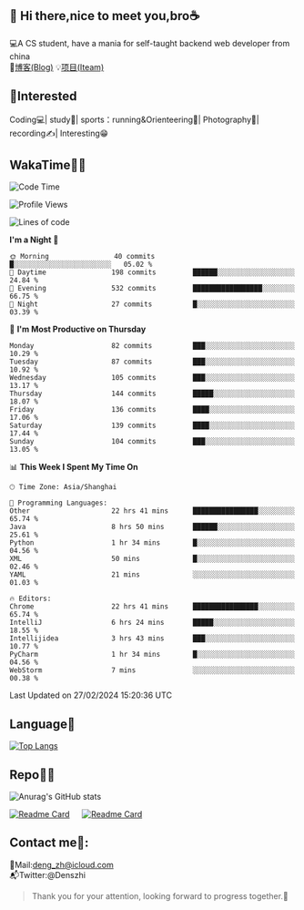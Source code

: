 👋 Hi there,nice to meet you,bro☕
---
💻A CS student, have a mania for self-taught backend web developer from china   
📌[博客(Blog)](https://github.com/HealUP/MyBlog)
💡[项目(Iteam)](https://healup.github.io/)

 <!-- waka-box start -->
 <!-- waka-box end -->
 
🧲**Interested**
--
Coding💻| study📖| sports：running&Orienteering🏃‍| Photography📸| recording✍️| Interesting😁

WakaTime👨‍💻
---
<!--START_SECTION:waka-->
![Code Time](http://img.shields.io/badge/Code%20Time-706%20hrs%2029%20mins-blue)

![Profile Views](http://img.shields.io/badge/Profile%20Views-2-blue)

![Lines of code](https://img.shields.io/badge/From%20Hello%20World%20I%27ve%20Written-205.0%20thousand%20lines%20of%20code-blue)

**I'm a Night 🦉** 

```text
🌞 Morning                40 commits          █░░░░░░░░░░░░░░░░░░░░░░░░   05.02 % 
🌆 Daytime                198 commits         ██████░░░░░░░░░░░░░░░░░░░   24.84 % 
🌃 Evening                532 commits         █████████████████░░░░░░░░   66.75 % 
🌙 Night                  27 commits          █░░░░░░░░░░░░░░░░░░░░░░░░   03.39 % 
```
📅 **I'm Most Productive on Thursday** 

```text
Monday                   82 commits          ███░░░░░░░░░░░░░░░░░░░░░░   10.29 % 
Tuesday                  87 commits          ███░░░░░░░░░░░░░░░░░░░░░░   10.92 % 
Wednesday                105 commits         ███░░░░░░░░░░░░░░░░░░░░░░   13.17 % 
Thursday                 144 commits         █████░░░░░░░░░░░░░░░░░░░░   18.07 % 
Friday                   136 commits         ████░░░░░░░░░░░░░░░░░░░░░   17.06 % 
Saturday                 139 commits         ████░░░░░░░░░░░░░░░░░░░░░   17.44 % 
Sunday                   104 commits         ███░░░░░░░░░░░░░░░░░░░░░░   13.05 % 
```


📊 **This Week I Spent My Time On** 

```text
🕑︎ Time Zone: Asia/Shanghai

💬 Programming Languages: 
Other                    22 hrs 41 mins      ████████████████░░░░░░░░░   65.74 % 
Java                     8 hrs 50 mins       ██████░░░░░░░░░░░░░░░░░░░   25.61 % 
Python                   1 hr 34 mins        █░░░░░░░░░░░░░░░░░░░░░░░░   04.56 % 
XML                      50 mins             █░░░░░░░░░░░░░░░░░░░░░░░░   02.46 % 
YAML                     21 mins             ░░░░░░░░░░░░░░░░░░░░░░░░░   01.03 % 

🔥 Editors: 
Chrome                   22 hrs 41 mins      ████████████████░░░░░░░░░   65.74 % 
IntelliJ                 6 hrs 24 mins       █████░░░░░░░░░░░░░░░░░░░░   18.55 % 
Intellijidea             3 hrs 43 mins       ███░░░░░░░░░░░░░░░░░░░░░░   10.77 % 
PyCharm                  1 hr 34 mins        █░░░░░░░░░░░░░░░░░░░░░░░░   04.56 % 
WebStorm                 7 mins              ░░░░░░░░░░░░░░░░░░░░░░░░░   00.38 % 
```


 Last Updated on 27/02/2024 15:20:36 UTC
<!--END_SECTION:waka-->

Language🚀
---
[![Top Langs](https://github-readme-stats.vercel.app/api/top-langs/?username=HealUP&layout=compact&hide_border=true)](https://github.com/HealUP)

Repo🧑‍💻
---
![Anurag's GitHub stats](https://github-readme-stats.vercel.app/api?username=HealUP&count_private=true&show_icons=true&theme=gruvbox&hide_border=true) 

[![Readme Card](https://github-readme-stats.vercel.app/api/pin/?username=HealUP&repo=InternetEy&theme=transparent)](https://github.com/HealUP/InternetEy) &emsp;
[![Readme Card](https://github-readme-stats.vercel.app/api/pin/?username=HealUP&repo=CampusExperience&theme=transparent)](https://github.com/HealUP/CampusExperience)


Contact me📱:
---
📮Mail:deng_zh@icloud.com  
📬Twitter:@Denszhi  

> Thank you for your attention, looking forward to progress together.🎉
